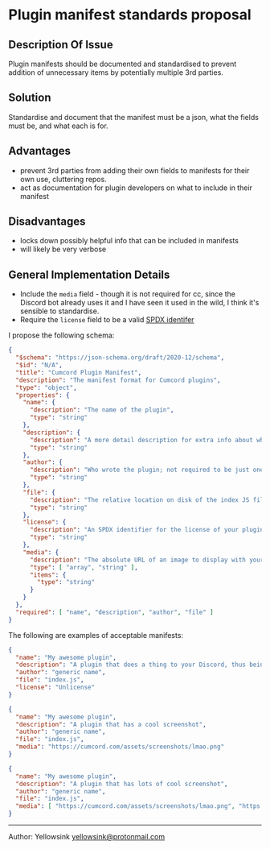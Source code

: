 # Plugin manifest standards proposal

## Description Of Issue
Plugin manifests should be documented and standardised to prevent addition of unnecessary items by potentially multiple 3rd parties.

## Solution
Standardise and document that the manifest must be a json, what the fields must be, and what each is for.

## Advantages

 - prevent 3rd parties from adding their own fields to manifests for their own use, cluttering repos.
 - act as documentation for plugin developers on what to include in their manifest

## Disadvantages

 - locks down possibly helpful info that can be included in manifests
 - will likely be very verbose

## General Implementation Details
 - Include the `media` field - though it is not required for cc, since the Discord bot already uses it and I have seen it used in the wild,
   I think it's sensible to standardise.
 - Require the `license` field to be a valid [SPDX identifer](https://en.wikipedia.org/wiki/Software_Package_Data_Exchange#License_syntax)

I propose the following schema:
```json
{
  "$schema": "https://json-schema.org/draft/2020-12/schema",
  "$id": "N/A",
  "title": "Cumcord Plugin Manifest",
  "description": "The manifest format for Cumcord plugins",
  "type": "object",
  "properties": {
    "name": {
      "description": "The name of the plugin",
      "type": "string"
    },
    "description": {
      "description": "A more detail description for extra info about what the plugin does",
      "type": "string"
    },
    "author": {
      "description": "Who wrote the plugin; not required to be just one person",
      "type": "string"
    },
    "file": {
      "description": "The relative location on disk of the index JS file",
      "type": "string"
    },
    "license": {
      "description": "An SPDX identifier for the license of your plugin content",
      "type": "string"
    },
    "media": {
      "description": "The absolute URL of an image to display with your plugin",
      "type": [ "array", "string" ],
      "items": {
        "type": "string"
      }
    }
  },
  "required": [ "name", "description", "author", "file" ]
}
```

The following are examples of acceptable manifests:
```json
{
  "name": "My awesome plugin",
  "description": "A plugin that does a thing to your Discord, thus being awesome",
  "author": "generic name",
  "file": "index.js",
  "license": "Unlicense"
}
```
```json
{
  "name": "My awesome plugin",
  "description": "A plugin that has a cool screenshot",
  "author": "generic name",
  "file": "index.js",
  "media": "https://cumcord.com/assets/screenshots/lmao.png"
}
```
```json
{
  "name": "My awesome plugin",
  "description": "A plugin that has lots of cool screenshot",
  "author": "generic name",
  "file": "index.js",
  "media": [ "https://cumcord.com/assets/screenshots/lmao.png", "https://cumcord.com/piss.png" ]
}
```

---

Author: Yellowsink <yellowsink@protonmail.com>

